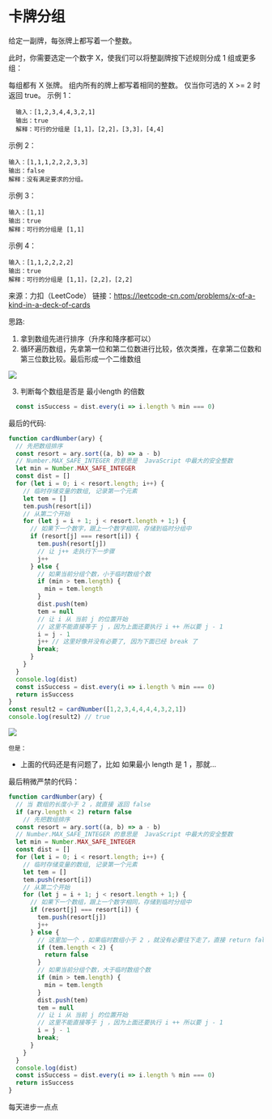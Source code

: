 # 卡牌分组
给定一副牌，每张牌上都写着一个整数。

此时，你需要选定一个数字 X，使我们可以将整副牌按下述规则分成 1 组或更多组：

每组都有 X 张牌。
组内所有的牌上都写着相同的整数。
仅当你可选的 X >= 2 时返回 true。
示例 1：
```
  输入：[1,2,3,4,4,3,2,1]
  输出：true
  解释：可行的分组是 [1,1]，[2,2]，[3,3]，[4,4]
```
示例 2：
```  
输入：[1,1,1,2,2,2,3,3]
输出：false
解释：没有满足要求的分组。
```
示例 3：
```
输入：[1,1]
输出：true
解释：可行的分组是 [1,1]
```
示例 4：
```
输入：[1,1,2,2,2,2]
输出：true
解释：可行的分组是 [1,1]，[2,2]，[2,2]
```
来源：力扣（LeetCode）
链接：https://leetcode-cn.com/problems/x-of-a-kind-in-a-deck-of-cards

思路:
1. 拿到数组先进行排序（升序和降序都可以）
2. 循环遍历数组，先拿第一位和第二位数进行比较，依次类推，在拿第二位数和第三位数比较。最后形成一个二维数组
<img src="https://upload-images.jianshu.io/upload_images/13129256-9587e1bb469a397c.png?imageMogr2/auto-orient/strip%7CimageView2/2/w/1240"/>

3. 判断每个数组是否是 最小length 的倍数
```js
  const isSuccess = dist.every(i => i.length % min === 0)
```
最后的代码:
```js
function cardNumber(ary) {
  // 先把数组排序
  const resort = ary.sort((a, b) => a - b)
  // Number.MAX_SAFE_INTEGER 的意思是  JavaScript 中最大的安全整数
  let min = Number.MAX_SAFE_INTEGER
  const dist = []
  for (let i = 0; i < resort.length; i++) {
    // 临时存储变量的数组, 记录第一个元素
    let tem = []
    tem.push(resort[i])
    // 从第二个开始
    for (let j = i + 1; j < resort.length + 1;) {
      // 如果下一个数字，跟上一个数字相同，存储到临时分组中
      if (resort[j] === resort[i]) {
        tem.push(resort[j])
        // 让 j++ 走执行下一步骤
        j++
      } else {
        // 如果当前分组个数，小于临时数组个数
        if (min > tem.length) {
          min = tem.length
        }
        dist.push(tem)
        tem = null
        // 让 i 从 当前 j 的位置开始
        // 这里不能直接等于 j ，因为上面还要执行 i ++ 所以要 j - 1
        i = j - 1
        j++ // 这里好像并没有必要了, 因为下面已经 break 了
        break;
      }
    }
  }
  console.log(dist)
  const isSuccess = dist.every(i => i.length % min === 0)
  return isSuccess
}
const result2 = cardNumber([1,2,3,4,4,4,4,3,2,1])
console.log(result2) // true
```
<img src="https://i.guancha.cn/news/social/2020/01/20/20200120150924175.jpg"/>

```但是：```
- 上面的代码还是有问题了，比如 如果最小 length 是 1 ，那就...

最后稍微严禁的代码：
``` js
function cardNumber(ary) {
  // 当 数组的长度小于 2 ，就直接 返回 false
  if (ary.length < 2) return false
    // 先把数组排序
  const resort = ary.sort((a, b) => a - b)
  // Number.MAX_SAFE_INTEGER 的意思是  JavaScript 中最大的安全整数
  let min = Number.MAX_SAFE_INTEGER
  const dist = []
  for (let i = 0; i < resort.length; i++) {
    // 临时存储变量的数组, 记录第一个元素
    let tem = []
    tem.push(resort[i])
    // 从第二个开始
    for (let j = i + 1; j < resort.length + 1;) {
      // 如果下一个数组，跟上一个数字相同，存储到临时分组中
      if (resort[j] === resort[i]) {
        tem.push(resort[j])
        j++
      } else {
        // 这里加一个 ，如果临时数组小于 2 ，就没有必要往下走了，直接 return false
        if (tem.length < 2) { 
          return false
        }
        // 如果当前分组个数，大于临时数组个数
        if (min > tem.length) {
          min = tem.length
        }
        dist.push(tem)
        tem = null
        // 让 i 从 当前 j 的位置开始
        // 这里不能直接等于 j ，因为上面还要执行 i ++ 所以要 j - 1
        i = j - 1
        break;
      }
    }
  }
  console.log(dist)
  const isSuccess = dist.every(i => i.length % min === 0)
  return isSuccess
}

```
每天进步一点点

